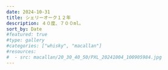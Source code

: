 ```yaml
---
date: 2024-10-31
title: シェリーオーク１２年
description: ４０度、７００ml。
sort_by: Date
#featured: true
#type: gallery
#categories: ["whisky", "macallan"]
#resources:
#  - src: macallan/20_30_40_50/PXL_20241004_100905984.jpg
---
```

